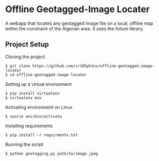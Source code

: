 # Offline Geotagged-Image Locater

A webapp that locates any geotagged image file on a local, offline map within the constraint of the Algerian area. It uses the folium library.

## Project Setup

Cloning the project

```
$ git clone https://github.com/cr105ph1nx/offline-geotagged-image-locater
$ cd offline-geotagged-image-locater
```

Setting up a virtual environment

```
$ pip install virtualenv
$ virtualenv env
```

Activating environment on Linux

```
$ source env/bin/activate
```

Installing requirements

```
$ pip install -r requirments.txt
```

Running the script

```
$ python geotagging.py path/to/image.jpeg
```
